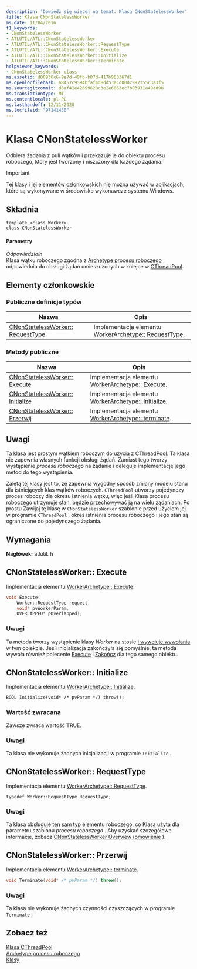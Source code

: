 ```yaml
---
description: 'Dowiedz się więcej na temat: Klasa CNonStatelessWorker'
title: Klasa CNonStatelessWorker
ms.date: 11/04/2016
f1_keywords:
- CNonStatelessWorker
- ATLUTIL/ATL::CNonStatelessWorker
- ATLUTIL/ATL::CNonStatelessWorker::RequestType
- ATLUTIL/ATL::CNonStatelessWorker::Execute
- ATLUTIL/ATL::CNonStatelessWorker::Initialize
- ATLUTIL/ATL::CNonStatelessWorker::Terminate
helpviewer_keywords:
- CNonStatelessWorker class
ms.assetid: d00936c6-9e7d-49fb-b87d-417b963367d1
ms.openlocfilehash: 68457c9594bfaf4d8dd53acd80d7997355c3a3f5
ms.sourcegitcommit: d6af41e42699628c3e2e6063ec7b03931a49a098
ms.translationtype: MT
ms.contentlocale: pl-PL
ms.lasthandoff: 12/11/2020
ms.locfileid: "97141430"
---
```

# <a name="cnonstatelessworker-class"></a>Klasa CNonStatelessWorker

Odbiera żądania z puli wątków i przekazuje je do obiektu procesu roboczego, który jest tworzony i niszczony dla każdego żądania.

> [!IMPORTANT]
> Tej klasy i jej elementów członkowskich nie można używać w aplikacjach, które są wykonywane w środowisko wykonawcze systemu Windows.

## <a name="syntax"></a>Składnia

```
template <class Worker>
class CNonStatelessWorker
```

#### <a name="parameters"></a>Parametry

*Odpowiedzialn*<br/>
Klasa wątku roboczego zgodna z [Archetype procesu roboczego](../../atl/reference/worker-archetype.md) , odpowiednia do obsługi żądań umieszczonych w kolejce w [CThreadPool](../../atl/reference/cthreadpool-class.md).

## <a name="members"></a>Elementy członkowskie

### <a name="public-typedefs"></a>Publiczne definicje typów

|Nazwa|Opis|
|----------|-----------------|
|[CNonStatelessWorker:: RequestType](#requesttype)|Implementacja elementu [WorkerArchetype:: RequestType](worker-archetype.md#requesttype).|

### <a name="public-methods"></a>Metody publiczne

|Nazwa|Opis|
|----------|-----------------|
|[CNonStatelessWorker:: Execute](#execute)|Implementacja elementu [WorkerArchetype:: Execute](worker-archetype.md#execute).|
|[CNonStatelessWorker:: Initialize](#initialize)|Implementacja elementu [WorkerArchetype:: Initialize](worker-archetype.md#initialize).|
|[CNonStatelessWorker:: Przerwij](#terminate)|Implementacja elementu [WorkerArchetype:: terminate](worker-archetype.md#terminate).|

## <a name="remarks"></a>Uwagi

Ta klasa jest prostym wątkiem roboczym do użycia z [CThreadPool](../../atl/reference/cthreadpool-class.md). Ta klasa nie zapewnia własnych funkcji obsługi żądań. Zamiast tego tworzy wystąpienie *procesu roboczego* na żądanie i deleguje implementację jego metod do tego wystąpienia.

Zaletą tej klasy jest to, że zapewnia wygodny sposób zmiany modelu stanu dla istniejących klas wątków roboczych. `CThreadPool` utworzy pojedynczy proces roboczy dla okresu istnienia wątku, więc jeśli Klasa procesu roboczego utrzymuje stan, będzie przechowywać ją na wielu żądaniach. Po prostu Zawijaj tę klasę w `CNonStatelessWorker` szablonie przed użyciem jej w programie `CThreadPool` , okres istnienia procesu roboczego i jego stan są ograniczone do pojedynczego żądania.

## <a name="requirements"></a>Wymagania

**Nagłówek:** atlutil. h

## <a name="cnonstatelessworkerexecute"></a><a name="execute"></a> CNonStatelessWorker:: Execute

Implementacja elementu [WorkerArchetype:: Execute](worker-archetype.md#execute).

```cpp
void Execute(
    Worker::RequestType request,
    void* pvWorkerParam,
    OVERLAPPED* pOverlapped);
```

### <a name="remarks"></a>Uwagi

Ta metoda tworzy wystąpienie klasy *Worker* na stosie [i wywołuje wywołania](worker-archetype.md#initialize) w tym obiekcie. Jeśli inicjalizacja zakończyła się pomyślnie, ta metoda wywoła również polecenie [Execute](worker-archetype.md#execute) i [Zakończ](worker-archetype.md#terminate) dla tego samego obiektu.

## <a name="cnonstatelessworkerinitialize"></a><a name="initialize"></a> CNonStatelessWorker:: Initialize

Implementacja elementu [WorkerArchetype:: Initialize](worker-archetype.md#initialize).

```
BOOL Initialize(void* /* pvParam */) throw();
```

### <a name="return-value"></a>Wartość zwracana

Zawsze zwraca wartość TRUE.

### <a name="remarks"></a>Uwagi

Ta klasa nie wykonuje żadnych inicjalizacji w programie `Initialize` .

## <a name="cnonstatelessworkerrequesttype"></a><a name="requesttype"></a> CNonStatelessWorker:: RequestType

Implementacja elementu [WorkerArchetype:: RequestType](worker-archetype.md#requesttype).

```
typedef Worker::RequestType RequestType;
```

### <a name="remarks"></a>Uwagi

Ta klasa obsługuje ten sam typ elementu roboczego, co Klasa użyta dla parametru szablonu *procesu roboczego* . Aby uzyskać szczegółowe informacje, zobacz [CNonStatelessWorker Overview (omówienie](../../atl/reference/cnonstatelessworker-class.md) ).

## <a name="cnonstatelessworkerterminate"></a><a name="terminate"></a> CNonStatelessWorker:: Przerwij

Implementacja elementu [WorkerArchetype:: terminate](worker-archetype.md#terminate).

```cpp
void Terminate(void* /* pvParam */) throw();
```

### <a name="remarks"></a>Uwagi

Ta klasa nie wykonuje żadnych czynności czyszczących w programie `Terminate` .

## <a name="see-also"></a>Zobacz też

[Klasa CThreadPool](../../atl/reference/cthreadpool-class.md)<br/>
[Archetype procesu roboczego](../../atl/reference/worker-archetype.md)<br/>
[Klasy](../../atl/reference/atl-classes.md)
